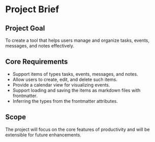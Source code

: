 # Project Brief

## Project Goal

To create a tool that helps users manage and organize tasks, events, messages,
and notes effectively.

## Core Requirements

- Support items of types tasks, events, messages,
  and notes.
- Allow users to create, edit, and delete such items.
- Provide a calendar view for visualizing events.
- Support loading and saving the items as markdown files with frontmatter.
- Inferring the types from the frontmatter attributes.

## Scope

The project will focus on the core features of productivity and will be
extensible for future enhancements.
